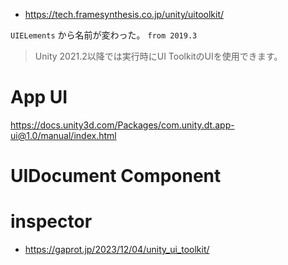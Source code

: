 - https://tech.framesynthesis.co.jp/unity/uitoolkit/

`UIELements` から名前が変わった。
`from 2019.3`

> Unity 2021.2以降では実行時にUI ToolkitのUIを使用できます。

# App UI

https://docs.unity3d.com/Packages/com.unity.dt.app-ui@1.0/manual/index.html

# UIDocument Component

# inspector

- https://gaprot.jp/2023/12/04/unity_ui_toolkit/


